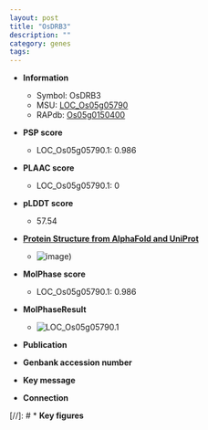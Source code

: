 ```yaml
---
layout: post
title: "OsDRB3"
description: ""
category: genes
tags: 
---
```


* **Information**  
    + Symbol: OsDRB3  
    + MSU: [LOC_Os05g05790](http://rice.plantbiology.msu.edu/cgi-bin/ORF_infopage.cgi?orf=LOC_Os05g05790)  
    + RAPdb: [Os05g0150400](http://rapdb.dna.affrc.go.jp/viewer/gbrowse_details/irgsp1?name=Os05g0150400)  

* **PSP score**  
    + LOC_Os05g05790.1: 0.986 

* **PLAAC score**  
    + LOC_Os05g05790.1: 0 

* **pLDDT score**
    + 57.54

* **[Protein Structure from AlphaFold and UniProt](https://www.uniprot.org/uniprotkb/Q0DKP4/entry#structure)**
    + ![image](https://ricepsp.github.io/images/Q0/AF-Q0DKP4-F1.png))

* **MolPhase score**
    + LOC_Os05g05790.1: 0.986

* **MolPhaseResult**
    + ![LOC_Os05g05790.1](https://ricepsp.github.io/pictures/LOC_Os05g/LOC_Os05g05790.1.png)

* **Publication**  

* **Genbank accession number**  

* **Key message**  

* **Connection**  

[//]: # * **Key figures**  


